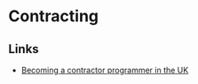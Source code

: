 # Contracting

## Links

- [Becoming a contractor programmer in the UK](https://github.com/tadast/switching-to-contracting-uk#readme)